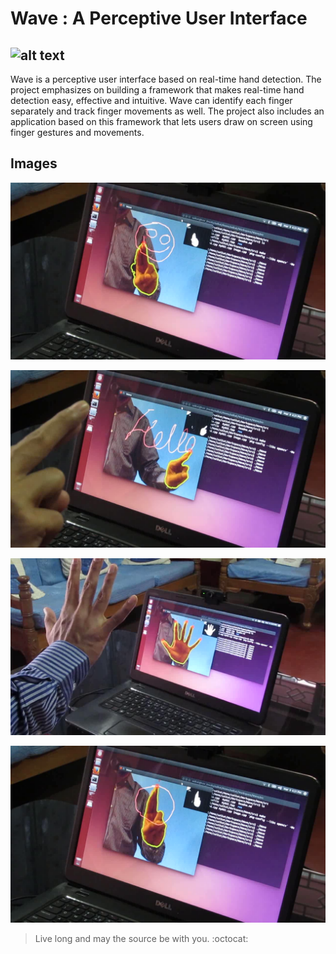 Wave : A Perceptive User Interface
===============================================
![alt text](res/wave.png "Wave")
--------------------------
Wave is a perceptive user interface based on real-time hand detection. The project emphasizes on building a framework that makes real-time hand detection easy, effective and intuitive. Wave can identify each finger separately and track finger movements as well. The project also includes an application based on this framework that lets users draw on screen using finger gestures and movements.

Images
--------------------------
![alt text](res/snap1.png "Image 1")

![alt text](res/snap2.png "Image 2")

![alt text](res/snap3.png "Image 3")

![alt text](res/snap4.png "Image 4")

> Live long and may the source be with you. :octocat:
